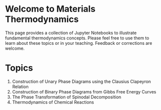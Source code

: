 # Welcome to Materials Thermodynamics

This page provides a collection of Jupyter Notebooks to illustrate fundamental thermodynamics concepts. Please feel free to use them to learn about these topics or in your teaching. Feedback or corrections are welcome.


# Topics

1. Construction of Unary Phase Diagrams using the Clausius Clapeyron Relation
2. Construction of Binary Phase Diagrams from Gibbs Free Energy Curves
3. The Phase Transformation of Spinodal Decomposition
4. Thermodynamics of Chemical Reactions
